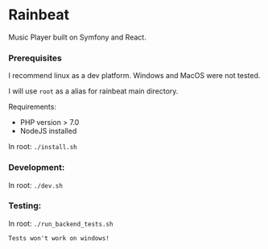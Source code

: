 # Rainbeat
Music Player built on Symfony and React.

### Prerequisites
I recommend linux as a dev platform. Windows and MacOS were not tested.

I will use `root` as a alias for rainbeat main directory.

Requirements:
* PHP version > 7.0
* NodeJS installed

In root:
`./install.sh `

### Development:
In root:
`./dev.sh`

### Testing:
In root:
`./run_backend_tests.sh`

`Tests won't work on windows!`
